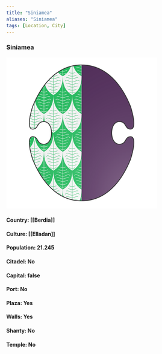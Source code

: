 ```yaml
---
title: "Siniamea"
aliases: "Siniamea"
tags: [Location, City]
---
```

### Siniamea
![](attachment/32b8900f195307d8cc8bb13d6431a713.svg)

#### Country: [[Berdia]]

#### Culture: [[Elladan]]

#### Population: 21.245

#### Citadel: No

#### Capital: false

#### Port: No

#### Plaza: Yes

#### Walls: Yes

#### Shanty: No

#### Temple: No

